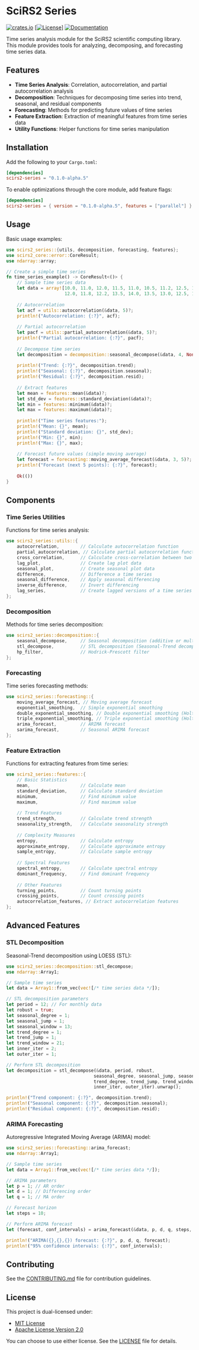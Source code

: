 # SciRS2 Series

[![crates.io](https://img.shields.io/crates/v/scirs2-series.svg)](https://crates.io/crates/scirs2-series)
[[![License](https://img.shields.io/badge/license-MIT%2FApache--2.0-blue.svg)]](../LICENSE)
[![Documentation](https://img.shields.io/docsrs/scirs2-series)](https://docs.rs/scirs2-series)

Time series analysis module for the SciRS2 scientific computing library. This module provides tools for analyzing, decomposing, and forecasting time series data.

## Features

- **Time Series Analysis**: Correlation, autocorrelation, and partial autocorrelation analysis
- **Decomposition**: Techniques for decomposing time series into trend, seasonal, and residual components
- **Forecasting**: Methods for predicting future values of time series
- **Feature Extraction**: Extraction of meaningful features from time series data
- **Utility Functions**: Helper functions for time series manipulation

## Installation

Add the following to your `Cargo.toml`:

```toml
[dependencies]
scirs2-series = "0.1.0-alpha.5"
```

To enable optimizations through the core module, add feature flags:

```toml
[dependencies]
scirs2-series = { version = "0.1.0-alpha.5", features = ["parallel"] }
```

## Usage

Basic usage examples:

```rust
use scirs2_series::{utils, decomposition, forecasting, features};
use scirs2_core::error::CoreResult;
use ndarray::array;

// Create a simple time series
fn time_series_example() -> CoreResult<()> {
    // Sample time series data
    let data = array![10.0, 11.0, 12.0, 11.5, 11.0, 10.5, 11.2, 12.5, 13.0, 12.7, 
                      12.0, 11.8, 12.2, 13.5, 14.0, 13.5, 13.0, 12.5, 13.0, 14.5];
    
    // Autocorrelation
    let acf = utils::autocorrelation(&data, 5)?;
    println!("Autocorrelation: {:?}", acf);
    
    // Partial autocorrelation
    let pacf = utils::partial_autocorrelation(&data, 5)?;
    println!("Partial autocorrelation: {:?}", pacf);
    
    // Decompose time series
    let decomposition = decomposition::seasonal_decompose(&data, 4, None, None)?;
    
    println!("Trend: {:?}", decomposition.trend);
    println!("Seasonal: {:?}", decomposition.seasonal);
    println!("Residual: {:?}", decomposition.resid);
    
    // Extract features
    let mean = features::mean(&data)?;
    let std_dev = features::standard_deviation(&data)?;
    let min = features::minimum(&data)?;
    let max = features::maximum(&data)?;
    
    println!("Time series features:");
    println!("Mean: {}", mean);
    println!("Standard deviation: {}", std_dev);
    println!("Min: {}", min);
    println!("Max: {}", max);
    
    // Forecast future values (simple moving average)
    let forecast = forecasting::moving_average_forecast(&data, 3, 5)?;
    println!("Forecast (next 5 points): {:?}", forecast);
    
    Ok(())
}
```

## Components

### Time Series Utilities

Functions for time series analysis:

```rust
use scirs2_series::utils::{
    autocorrelation,        // Calculate autocorrelation function
    partial_autocorrelation, // Calculate partial autocorrelation function
    cross_correlation,      // Calculate cross-correlation between two series
    lag_plot,               // Create lag plot data
    seasonal_plot,          // Create seasonal plot data
    difference,             // Difference a time series
    seasonal_difference,    // Apply seasonal differencing
    inverse_difference,     // Invert differencing
    lag_series,             // Create lagged versions of a time series
};
```

### Decomposition

Methods for time series decomposition:

```rust
use scirs2_series::decomposition::{
    seasonal_decompose,     // Seasonal decomposition (additive or multiplicative)
    stl_decompose,          // STL decomposition (Seasonal-Trend decomposition using LOESS)
    hp_filter,              // Hodrick-Prescott filter
};
```

### Forecasting

Time series forecasting methods:

```rust
use scirs2_series::forecasting::{
    moving_average_forecast, // Moving average forecast
    exponential_smoothing,  // Simple exponential smoothing
    double_exponential_smoothing, // Double exponential smoothing (Holt's method)
    triple_exponential_smoothing, // Triple exponential smoothing (Holt-Winters method)
    arima_forecast,         // ARIMA forecast
    sarima_forecast,        // Seasonal ARIMA forecast
};
```

### Feature Extraction

Functions for extracting features from time series:

```rust
use scirs2_series::features::{
    // Basic Statistics
    mean,                   // Calculate mean
    standard_deviation,     // Calculate standard deviation
    minimum,                // Find minimum value
    maximum,                // Find maximum value
    
    // Trend Features
    trend_strength,         // Calculate trend strength
    seasonality_strength,   // Calculate seasonality strength
    
    // Complexity Measures
    entropy,                // Calculate entropy
    approximate_entropy,    // Calculate approximate entropy
    sample_entropy,         // Calculate sample entropy
    
    // Spectral Features
    spectral_entropy,       // Calculate spectral entropy
    dominant_frequency,     // Find dominant frequency
    
    // Other Features
    turning_points,         // Count turning points
    crossing_points,        // Count crossing points
    autocorrelation_features, // Extract autocorrelation features
};
```

## Advanced Features

### STL Decomposition

Seasonal-Trend decomposition using LOESS (STL):

```rust
use scirs2_series::decomposition::stl_decompose;
use ndarray::Array1;

// Sample time series
let data = Array1::from_vec(vec![/* time series data */]);

// STL decomposition parameters
let period = 12; // For monthly data
let robust = true;
let seasonal_degree = 1;
let seasonal_jump = 1;
let seasonal_window = 13;
let trend_degree = 1;
let trend_jump = 1;
let trend_window = 21;
let inner_iter = 2;
let outer_iter = 1;

// Perform STL decomposition
let decomposition = stl_decompose(&data, period, robust, 
                                 seasonal_degree, seasonal_jump, seasonal_window,
                                 trend_degree, trend_jump, trend_window,
                                 inner_iter, outer_iter).unwrap();

println!("Trend component: {:?}", decomposition.trend);
println!("Seasonal component: {:?}", decomposition.seasonal);
println!("Residual component: {:?}", decomposition.resid);
```

### ARIMA Forecasting

Autoregressive Integrated Moving Average (ARIMA) model:

```rust
use scirs2_series::forecasting::arima_forecast;
use ndarray::Array1;

// Sample time series
let data = Array1::from_vec(vec![/* time series data */]);

// ARIMA parameters
let p = 1; // AR order
let d = 1; // Differencing order
let q = 1; // MA order

// Forecast horizon
let steps = 10;

// Perform ARIMA forecast
let (forecast, conf_intervals) = arima_forecast(&data, p, d, q, steps, 0.95).unwrap();

println!("ARIMA({},{},{}) forecast: {:?}", p, d, q, forecast);
println!("95% confidence intervals: {:?}", conf_intervals);
```

## Contributing

See the [CONTRIBUTING.md](../CONTRIBUTING.md) file for contribution guidelines.

## License

This project is dual-licensed under:

- [MIT License](../LICENSE-MIT)
- [Apache License Version 2.0](../LICENSE-APACHE)

You can choose to use either license. See the [LICENSE](../LICENSE) file for details.
